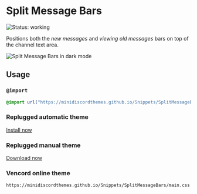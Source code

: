 # Split Message Bars
![Status: working](https://img.shields.io/badge/status-working-green?style=flat-square)

Positions both the *new messages* and *viewing old messages* bars on top of the channel text area.

![Split Message Bars in dark mode](preview.avif)

## Usage
### `@import`
```css
@import url("https://minidiscordthemes.github.io/Snippets/SplitMessageBars/main.css");
```
### Replugged automatic theme
[Install now](https://replugged.dev/install?identifier=net.saltssaumure.SplitMessageBars)
### Replugged manual theme
[Download now](https://github.com/MiniDiscordThemes/Snippets/releases/latest/download/net.saltssaumure.SplitMessageBars.asar)
### Vencord online theme
```
https://minidiscordthemes.github.io/Snippets/SplitMessageBars/main.css
```